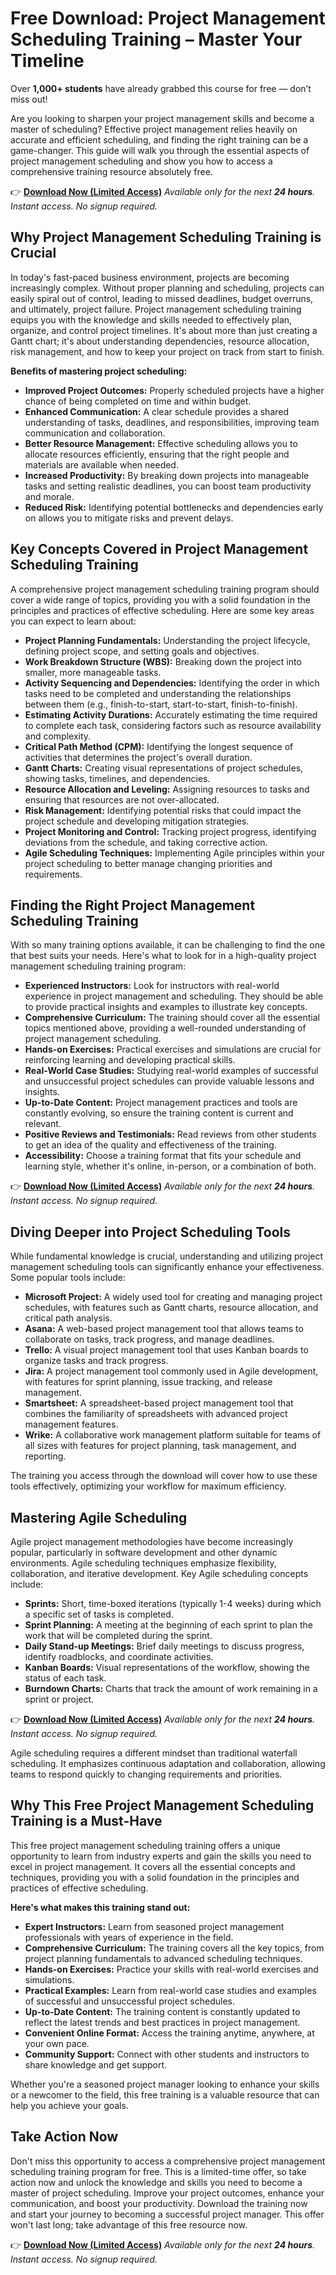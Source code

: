 # Free Download: Project Management Scheduling Training – Master Your Timeline

Over **1,000+ students** have already grabbed this course for free — don’t miss out!

Are you looking to sharpen your project management skills and become a master of scheduling? Effective project management relies heavily on accurate and efficient scheduling, and finding the right training can be a game-changer. This guide will walk you through the essential aspects of project management scheduling and show you how to access a comprehensive training resource absolutely free.

👉 [**Download Now (Limited Access)**](https://udemywork.com/project-management-scheduling-training)
_Available only for the next **24 hours**. Instant access. No signup required._

## Why Project Management Scheduling Training is Crucial

In today's fast-paced business environment, projects are becoming increasingly complex. Without proper planning and scheduling, projects can easily spiral out of control, leading to missed deadlines, budget overruns, and ultimately, project failure. Project management scheduling training equips you with the knowledge and skills needed to effectively plan, organize, and control project timelines. It's about more than just creating a Gantt chart; it's about understanding dependencies, resource allocation, risk management, and how to keep your project on track from start to finish.

**Benefits of mastering project scheduling:**

*   **Improved Project Outcomes:** Properly scheduled projects have a higher chance of being completed on time and within budget.
*   **Enhanced Communication:** A clear schedule provides a shared understanding of tasks, deadlines, and responsibilities, improving team communication and collaboration.
*   **Better Resource Management:** Effective scheduling allows you to allocate resources efficiently, ensuring that the right people and materials are available when needed.
*   **Increased Productivity:** By breaking down projects into manageable tasks and setting realistic deadlines, you can boost team productivity and morale.
*   **Reduced Risk:** Identifying potential bottlenecks and dependencies early on allows you to mitigate risks and prevent delays.

## Key Concepts Covered in Project Management Scheduling Training

A comprehensive project management scheduling training program should cover a wide range of topics, providing you with a solid foundation in the principles and practices of effective scheduling. Here are some key areas you can expect to learn about:

*   **Project Planning Fundamentals:** Understanding the project lifecycle, defining project scope, and setting goals and objectives.
*   **Work Breakdown Structure (WBS):** Breaking down the project into smaller, more manageable tasks.
*   **Activity Sequencing and Dependencies:** Identifying the order in which tasks need to be completed and understanding the relationships between them (e.g., finish-to-start, start-to-start, finish-to-finish).
*   **Estimating Activity Durations:** Accurately estimating the time required to complete each task, considering factors such as resource availability and complexity.
*   **Critical Path Method (CPM):** Identifying the longest sequence of activities that determines the project's overall duration.
*   **Gantt Charts:** Creating visual representations of project schedules, showing tasks, timelines, and dependencies.
*   **Resource Allocation and Leveling:** Assigning resources to tasks and ensuring that resources are not over-allocated.
*   **Risk Management:** Identifying potential risks that could impact the project schedule and developing mitigation strategies.
*   **Project Monitoring and Control:** Tracking project progress, identifying deviations from the schedule, and taking corrective action.
*   **Agile Scheduling Techniques:** Implementing Agile principles within your project scheduling to better manage changing priorities and requirements.

## Finding the Right Project Management Scheduling Training

With so many training options available, it can be challenging to find the one that best suits your needs. Here's what to look for in a high-quality project management scheduling training program:

*   **Experienced Instructors:** Look for instructors with real-world experience in project management and scheduling. They should be able to provide practical insights and examples to illustrate key concepts.
*   **Comprehensive Curriculum:** The training should cover all the essential topics mentioned above, providing a well-rounded understanding of project management scheduling.
*   **Hands-on Exercises:** Practical exercises and simulations are crucial for reinforcing learning and developing practical skills.
*   **Real-World Case Studies:** Studying real-world examples of successful and unsuccessful project schedules can provide valuable lessons and insights.
*   **Up-to-Date Content:** Project management practices and tools are constantly evolving, so ensure the training content is current and relevant.
*   **Positive Reviews and Testimonials:** Read reviews from other students to get an idea of the quality and effectiveness of the training.
*   **Accessibility:** Choose a training format that fits your schedule and learning style, whether it's online, in-person, or a combination of both.

👉 [**Download Now (Limited Access)**](https://udemywork.com/project-management-scheduling-training)
_Available only for the next **24 hours**. Instant access. No signup required._

## Diving Deeper into Project Scheduling Tools

While fundamental knowledge is crucial, understanding and utilizing project management scheduling tools can significantly enhance your effectiveness. Some popular tools include:

*   **Microsoft Project:** A widely used tool for creating and managing project schedules, with features such as Gantt charts, resource allocation, and critical path analysis.
*   **Asana:** A web-based project management tool that allows teams to collaborate on tasks, track progress, and manage deadlines.
*   **Trello:** A visual project management tool that uses Kanban boards to organize tasks and track progress.
*   **Jira:** A project management tool commonly used in Agile development, with features for sprint planning, issue tracking, and release management.
*   **Smartsheet:** A spreadsheet-based project management tool that combines the familiarity of spreadsheets with advanced project management features.
*   **Wrike:** A collaborative work management platform suitable for teams of all sizes with features for project planning, task management, and reporting.

The training you access through the download will cover how to use these tools effectively, optimizing your workflow for maximum efficiency.

## Mastering Agile Scheduling

Agile project management methodologies have become increasingly popular, particularly in software development and other dynamic environments. Agile scheduling techniques emphasize flexibility, collaboration, and iterative development. Key Agile scheduling concepts include:

*   **Sprints:** Short, time-boxed iterations (typically 1-4 weeks) during which a specific set of tasks is completed.
*   **Sprint Planning:** A meeting at the beginning of each sprint to plan the work that will be completed during the sprint.
*   **Daily Stand-up Meetings:** Brief daily meetings to discuss progress, identify roadblocks, and coordinate activities.
*   **Kanban Boards:** Visual representations of the workflow, showing the status of each task.
*   **Burndown Charts:** Charts that track the amount of work remaining in a sprint or project.

👉 [**Download Now (Limited Access)**](https://udemywork.com/project-management-scheduling-training)
_Available only for the next **24 hours**. Instant access. No signup required._

Agile scheduling requires a different mindset than traditional waterfall scheduling. It emphasizes continuous adaptation and collaboration, allowing teams to respond quickly to changing requirements and priorities.

## Why This Free Project Management Scheduling Training is a Must-Have

This free project management scheduling training offers a unique opportunity to learn from industry experts and gain the skills you need to excel in project management. It covers all the essential concepts and techniques, providing you with a solid foundation in the principles and practices of effective scheduling.

**Here's what makes this training stand out:**

*   **Expert Instructors:** Learn from seasoned project management professionals with years of experience in the field.
*   **Comprehensive Curriculum:** The training covers all the key topics, from project planning fundamentals to advanced scheduling techniques.
*   **Hands-on Exercises:** Practice your skills with real-world exercises and simulations.
*   **Practical Examples:** Learn from real-world case studies and examples of successful and unsuccessful project schedules.
*   **Up-to-Date Content:** The training content is constantly updated to reflect the latest trends and best practices in project management.
*   **Convenient Online Format:** Access the training anytime, anywhere, at your own pace.
*   **Community Support:** Connect with other students and instructors to share knowledge and get support.

Whether you're a seasoned project manager looking to enhance your skills or a newcomer to the field, this free training is a valuable resource that can help you achieve your goals.

## Take Action Now

Don't miss this opportunity to access a comprehensive project management scheduling training program for free. This is a limited-time offer, so take action now and unlock the knowledge and skills you need to become a master of project scheduling. Improve your project outcomes, enhance your communication, and boost your productivity. Download the training now and start your journey to becoming a successful project manager. This offer won't last long; take advantage of this free resource now.

👉 [**Download Now (Limited Access)**](https://udemywork.com/project-management-scheduling-training)
_Available only for the next **24 hours**. Instant access. No signup required._
